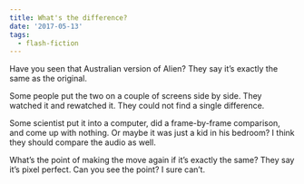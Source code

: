 ```yaml
---
title: What's the difference?
date: '2017-05-13'
tags:
  - flash-fiction
---
```


Have you seen that Australian version of Alien? They say it’s exactly the same
as the original.

<!-- truncate -->

Some people put the two on a couple of screens side by side. They watched it and
rewatched it. They could not find a single difference.

Some scientist put it into a computer, did a frame-by-frame comparison, and come
up with nothing. Or maybe it was just a kid in his bedroom? I think they should
compare the audio as well.

What’s the point of making the move again if it’s exactly the same? They say
it’s pixel perfect. Can you see the point? I sure can’t.
